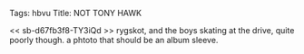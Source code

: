 Tags: hbvu
Title: NOT TONY HAWK
  
<< sb-d67fb3f8-TY3iQd >> rygskot, and the boys skating at the drive, quite poorly though. a phtoto that should be an album sleeve.